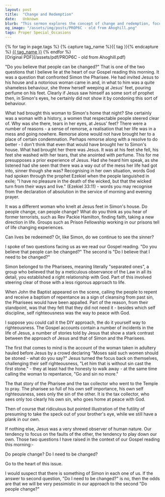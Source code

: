 ```yaml
---
layout: post
title:  "Change and Redemption"
date:   Unknown
blurb: "This sermon explores the concept of change and redemption, focusing on the story of Simon the Pharisee and a notorious woman who seeks forgiveness at Jesus' feet. It raises two key questions: 'Do you believe that people can be changed?' and 'Do I believe that I need to be changed?'. The sermon suggests that our answers to these questions reflect our understanding of human nature and our own need for change and redemption."
og_image: "/assets/img/posts/PROP6C - old from Ahoghill.png"
tags: Proper Special_Occasions
---    
```

<div class="tag-pills">
  {% for tag in page.tags %}
    {% capture tag_name %}{{ tag }}{% endcapture %}
    <a href="{{ site.baseurl }}/tag/{{ tag_name }}" class="tag-pill">{{ tag_name }}</a>
  {% endfor %}
</div>
[Original PDF](/assets/pdf/PROP6C - old from Ahoghill.pdf)

"Do you believe that people can be changed?"
That is one of the two questions that I believe lie at the heart of our Gospel reading this morning. It was a question that confronted Simon the Pharisee. He had invited Jesus to his house and a notorious woman came in and, in what to him was a quite shameless behaviour, she threw herself weeping at Jesus' feet, pouring perfume on his feet. Clearly if Jesus saw himself as some sort of prophet then, in Simon's eyes, he certainly did not show it by condoning this sort of behaviour.

What had brought this woman to Simon's home that night? She certainly was a woman with a history, a women that respectable people steered clear of. Why was she there, tears in her eyes, at Jesus' feet? There were a number of reasons - a sense of remorse, a realisation that her life was in a mess and going nowhere. Remorse alone would not have brought her to a place of certain condemnation. Perhaps remorse along with a resolve to do better - I don't think that even that would have brought her to Simon's house. What had brought her there was Jesus. It was at his feet she fell, his feet she washed with her tears, that she anointed with perfume. This for me presupposes a prior experience of Jesus. Had she heard him speak, as she listened had she seen that there was a way out of the mess her life had got into, sinner though she was? Recognising in her own situation, words God had spoken through the prophet Ezekiel when the people languished in exile; "I have no pleasure in the death of the wicked, but that the wicked turn from their ways and live." (Ezekiel 33:11) - words you may recognise from the declaration of absolution in the service of morning and evening prayer.

It was a different woman who knelt at Jesus feet in Simon's house. Do people change, can people change? What do you think as you hear of former terrorists, such as Rev Packie Hamilton, finding faith, taking a new direction in life. Groups such as Prison Fellowship working in our prisons tell of life changing experiences.

Can lives be redeemed? Or, like Simon, do we continue to see the sinner?

I spoke of two questions facing us as we read our Gospel reading. "Do you believe that people can be changed?" The second is "Do I believe that I need to be changed?"

Simon belonged to the Pharisees, meaning literally "separated ones", a group who believed that by a meticulous observance of the Law in all its detail, you established a right relationship with God. Part of this involved steering clear of those with a less rigorous approach to life.

When John the Baptist appeared on the scene, calling the people to repent and receive a baptism of repentance as a sign of cleansing from past sin, the Pharisees would have been appalled. Part of the reason, from their standpoint, was that they felt that they did not need it - besides which self discipline, self righteousness was the way to peace with God.

I suppose you could call it the DIY approach, the do it yourself way to righteousness. The Gospel accounts contain a number of incidents in the life of Jesus, a number of stories told by Jesus that show a stark contrast between the approach of Jesus and that of Simon and the Pharisees.

The first that comes to mind is the account of the woman taken in adultery hauled before Jesus by a crowd declaring "Moses said such women should be stoned - what do you say?" Jesus turned the focus back on themselves, challenging their self righteousness, "Let him that is without sin cast the first stone." - they at least had the honesty to walk away - at the same time calling the woman to repentance, "Go and sin no more."

The that story of the Pharisee and the tax collector who went to the Temple to pray. The pharisee so full of his own self importance, his own self righteousness, sees only the sin of the other. It is the tax collector, who sees only too clearly his own sin, who goes home at peace with God.

Then of course that ridiculous but pointed illustration of the futility of presuming to take the speck out of your brother's eye, while we still have a plank in our own.

If nothing else, Jesus was a very shrewd observer of human nature. Our tendency to focus on the faults of the other, the tendency to play down our own. Those two questions I have raised in the context of our Gospel reading this morning:-

Do people change?
Do I need to be changed?

Go to the heart of this issue.

I would suspect that there is something of Simon in each one of us. If the answer to second question, "Do I need to be changed?" is no, then the odds are that we will be very pessimistic in our approach to the second "Do people change?"
